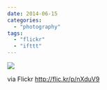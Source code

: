 ```yaml
---
date: 2014-06-15
categories: 
  - "photography"
tags: 
  - "flickr"
  - "ifttt"
---
```


![](https://farm4.staticflickr.com/3921/14408338026_7158b70294_b.jpg)  

  
  
via Flickr http://flic.kr/p/nXduV9
